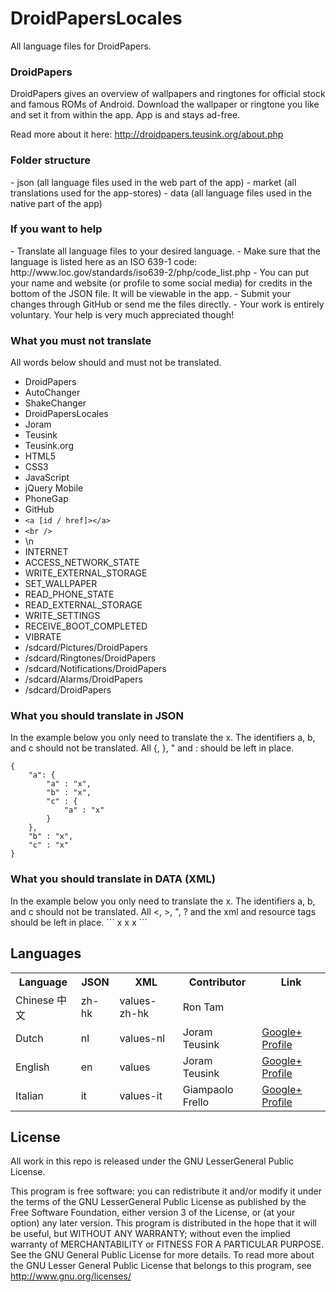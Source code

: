 DroidPapersLocales
==================

All language files for DroidPapers.

<h3>DroidPapers</h3>

DroidPapers gives an overview of wallpapers and ringtones for official stock and famous ROMs of Android. Download the wallpaper or ringtone you like and set it from within the app. App is and stays ad-free.

Read more about it here: http://droidpapers.teusink.org/about.php

<h3>Folder structure</h3>
- json (all language files used in the web part of the app)
- market (all translations used for the app-stores)
- data (all language files used in the native part of the app)

<h3>If you want to help</h3>
- Translate all language files to your desired language.
- Make sure that the language is listed here as an ISO 639-1 code: http://www.loc.gov/standards/iso639-2/php/code_list.php
- You can put your name and website (or profile to some social media) for credits in the bottom of the JSON file. It will be viewable in the app.
- Submit your changes through GitHub or send me the files directly.
- Your work is entirely voluntary. Your help is very much appreciated though!

<h3>What you must not translate</h3>
All words below should and must not be translated.

- DroidPapers
- AutoChanger
- ShakeChanger
- DroidPapersLocales
- Joram
- Teusink
- Teusink.org
- HTML5
- CSS3
- JavaScript
- jQuery Mobile
- PhoneGap
- GitHub
- ```<a [id / href]></a>```
- ```<br />```
- \n
- INTERNET
- ACCESS_NETWORK_STATE
- WRITE_EXTERNAL_STORAGE
- SET_WALLPAPER
- READ_PHONE_STATE
- READ_EXTERNAL_STORAGE
- WRITE_SETTINGS
- RECEIVE_BOOT_COMPLETED
- VIBRATE
- /sdcard/Pictures/DroidPapers
- /sdcard/Ringtones/DroidPapers
- /sdcard/Notifications/DroidPapers
- /sdcard/Alarms/DroidPapers
- /sdcard/DroidPapers

<h3>What you should translate in JSON</h3>
In the example below you only need to translate the x. The identifiers a, b, and c should not be translated. All {, }, " and : should be left in place.

```
{
	"a": {
		"a" : "x",
		"b" : "x",
		"c" : {
			"a" : "x"
		}
	},
	"b" : "x",
	"c" : "x"
}
```

<h3>What you should translate in DATA (XML)</h3>
In the example below you only need to translate the x. The identifiers a, b, and c should not be translated. All <, >, ", ? and the xml and resource tags should be left in place.
```
<?xml version="1.0" encoding="utf-8"?>
<resources>
    <string name="a">x</string>
	<string name="b">x</string>
	<string name="c">x</string>
</resources>
```

<h2>Languages</h2>

<table>
<tr>
	<th>Language</th>
	<th>JSON</th>
	<th>XML</th>
	<th>Contributor</th>
	<th>Link</th>
<tr>
<tr>
	<td>Chinese 中文</td>
	<td>zh-hk</td>
	<td>values-zh-hk</td>
	<td>Ron Tam</td>
	<td></td>
</tr>
<tr>
	<td>Dutch</td>
	<td>nl</td>
	<td>values-nl</td>
	<td>Joram Teusink</td>
	<td><a href="https://plus.google.com/+JoramTeusink/">Google+ Profile</a></td>
</tr>
<tr>
	<td>English</td>
	<td>en</td>
	<td>values</td>
	<td>Joram Teusink</td>
	<td><a href="https://plus.google.com/+JoramTeusink/">Google+ Profile</a></td>
</tr>
<tr>
	<td>Italian</td>
	<td>it</td>
	<td>values-it</td>
	<td>Giampaolo Frello</td>
	<td><a href="https://plus.google.com/u/0/+GiampaoloFrello/">Google+ Profile</a></td>
</tr>
</table>

<h2>License</h2>

All work in this repo is released under the GNU LesserGeneral Public License.

This program is free software: you can redistribute it and/or modify it under the terms of the GNU LesserGeneral Public License as published by the Free Software Foundation, either version 3 of the License, or (at your option) any later version. This program is distributed in the hope that it will be useful, but WITHOUT ANY WARRANTY; without even the implied warranty of MERCHANTABILITY or FITNESS FOR A PARTICULAR PURPOSE.  See the GNU General Public License for more details. To read more about the GNU Lesser General Public License that belongs to this program, see http://www.gnu.org/licenses/
